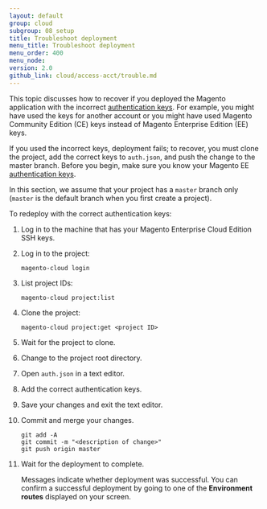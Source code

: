 ```yaml
---
layout: default
group: cloud
subgroup: 08_setup
title: Troubleshoot deployment
menu_title: Troubleshoot deployment
menu_order: 400
menu_node: 
version: 2.0
github_link: cloud/access-acct/trouble.md
---
```


This topic discusses how to recover if you deployed the Magento application with the incorrect [authentication keys]({{page.baseurl}}install-gde/prereq/connect-auth.html). For example, you might have used the keys for another account or you might have used Magento Community Edition (CE) keys instead of Magento Enterprise Edition (EE) keys.

If you used the incorrect keys, deployment fails; to recover, you must clone the project, add the correct keys to `auth.json`, and push the change to the master branch. Before you begin, make sure you know your Magento EE [authentication keys]({{page.baseurl}}install-gde/prereq/connect-auth.html).

<div class="bs-callout bs-callout-info" id="info">
  <p>In this section, we assume that your project has a <code>master</code> branch only (<code>master</code> is the default branch when you first create a project). </p>
</div>


To redeploy with the correct authentication keys:

1.	Log in to the machine that has your Magento Enterprise Cloud Edition SSH keys.
2.	Log in to the project:

		magento-cloud login
3.	List project IDs:

		magento-cloud project:list
4.	Clone the project:

		magento-cloud project:get <project ID>
5.	Wait for the project to clone.
6.	Change to the project root directory.
7.	Open `auth.json` in a text editor.
8.	Add the correct authentication keys.
9.	Save your changes and exit the text editor.
10.	Commit and merge your changes.

		git add -A
		git commit -m "<description of change>"
		git push origin master
11.	Wait for the deployment to complete.

	Messages indicate whether deployment was successful. You can confirm a successful deployment by going to one of the **Environment routes** displayed on your screen.
